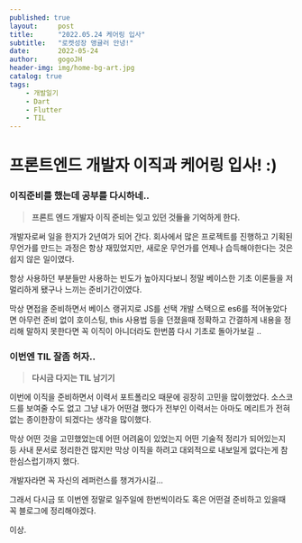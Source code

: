 ```yaml
---
published: true
layout:     post
title:      "2022.05.24 케어링 입사"
subtitle:   "로켓성장 앵귤러 안녕!"
date:       2022-05-24
author:     gogoJH
header-img: img/home-bg-art.jpg
catalog: true
tags:
    - 개발일기
    - Dart
    - Flutter
    - TIL
---
```




# 프론트엔드 개발자 이직과 케어링 입사! :)

### 이직준비를 했는데 공부를 다시하네..
> **프론트 엔드 개발자 이직 준비는 잊고 있던 것들을 기억하게 한다.** 

개발자로써 일을 한지가 2년여가 되어 간다.
회사에서 많은 프로젝트를 진행하고 기획된 무언가를 만드는 과정은 항상 재밌었지만, 새로운 무언가를 언제나 습득해야한다는 것은 쉽지 않은 일이였다.

항상 사용하던 부분들만 사용하는 빈도가 높아지다보니 정말 베이스한 기초 이론들을 저멀리하게 됐구나 느끼는 준비기간이였다.

막상 면접을 준비하면서 베이스 랭귀지로 JS를 선택 개발 스택으로 es6를 적어놓았다면 아무런 준비 없이 호이스팅, this 사용법 등을 던졌을때 정확하고 간결하게 내용을 정리해 말하지 못한다면 꼭 이직이 아니더라도 한번쯤 다시 기초로 돌아가보길 .. 
<br>

### 이번엔 TIL 잘좀 허자..
> **다시금 다지는 TIL 남기기**

이번에 이직을 준비하면서 이력서 포트폴리오 때문에 굉장히 고민을 많이했었다.
소스코드를 보여줄 수도 없고 그냥 내가 어떤걸 했다가 전부인 이력서는 아마도 메리트가 전혀 없는 종이한장이 되겠다는 생각을 많이했다.

막상 어떤 것을 고민했었는데 어떤 어려움이 있었는지 어떤 기술적 정리가 되어있는지 등 사내 문서로 정리한건 많지만 막상 이직을 하려고 대외적으로 내보일게 없다는게 참 한심스럽기까지 했다.

개발자라면 꼭 자신의 레퍼런스를 챙겨가시길...

그래서 다시금 또 이번엔 정말로 일주일에 한번씩이라도 혹은 어떤걸 준비하고 있을때 꼭 블로그에 정리해야겠다.

이상.
<!--stackedit_data:
eyJoaXN0b3J5IjpbODM4OTc5Nzg4XX0=
-->